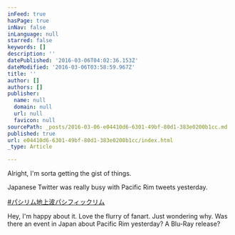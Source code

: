 ```yaml
---
inFeed: true
hasPage: true
inNav: false
inLanguage: null
starred: false
keywords: []
description: ''
datePublished: '2016-03-06T04:02:36.153Z'
dateModified: '2016-03-06T03:58:59.967Z'
title: ''
author: []
authors: []
publisher:
  name: null
  domain: null
  url: null
  favicon: null
sourcePath: _posts/2016-03-06-e04410d6-6301-49bf-80d1-383e0200b1cc.md
published: true
url: e04410d6-6301-49bf-80d1-383e0200b1cc/index.html
_type: Article

---
```

Alright, I'm sorta getting the gist of things.

Japanese Twitter was really busy with Pacific Rim tweets yesterday.

[\#パシリム地上波][0][パシフィックリム][1]

Hey, I'm happy about it. Love the flurry of fanart. Just wondering why. Was there an event in Japan about Pacific Rim yesterday? A Blu-Ray release?

[0]: null
[1]: https://twitter.com/search?f=images&vertical=default&q=パシフィックリム